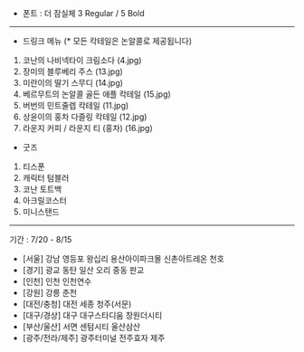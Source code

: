 + 폰트 : 더 잠실체 3 Regular / 5 Bold
------
+ 드링크 메뉴 (* 모든 칵테일은 논알콜로 제공됩니다)
1. 코난의 나비넥타이 크림소다 (4.jpg)
2. 장미의 블루베리 주스 (13.jpg)
3. 미란이의 딸기 스무디 (14.jpg)
4. 베르무트의 논알콜 골든 애플 칵테일 (15.jpg)
5. 버번의 민트줄렙 칵테일 (11.jpg)
6. 상윤이의 홍차 다즐링 칵테일 (12.jpg)
0. 라운지 커피 / 라운지 티 (홍차) (16.jpg)

+ 굿즈
1. 티스푼
2. 캐릭터 텀블러
3. 코난 토트백
4. 아크릴코스터
5. 미니스탠드
------
기간 : 7/20 - 8/15

- [서울] 강남 영등포 왕십리 용산아이파크몰 신촌아트레온 천호
- [경기] 광교 동탄 일산 오리 중동 판교
- [인천] 인천 인천연수
- [강원] 강릉 춘천
- [대전/충청] 대전 세종 청주(서문)
- [대구/경상] 대구 대구스타디움 창원더시티
- [부산/울산] 서면 센텀시티 울산삼산 
- [광주/전라/제주] 광주터미널 전주효자 제주
